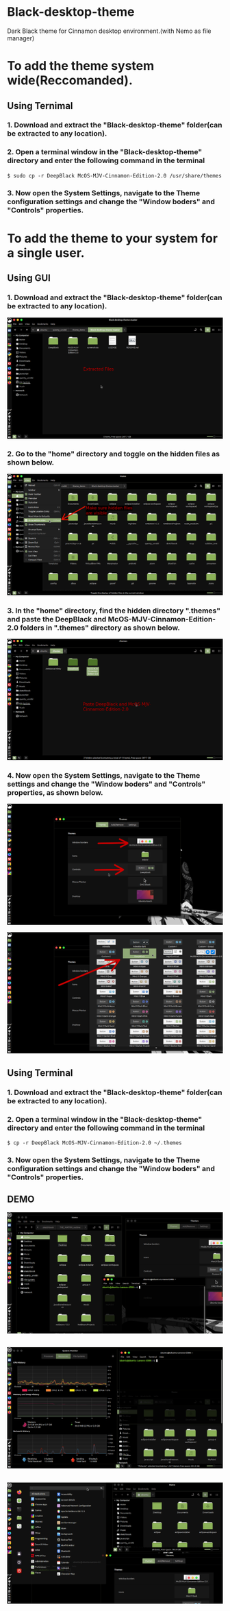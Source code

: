 # Black-desktop-theme

Dark Black theme for Cinnamon desktop environment.(with Nemo as file manager)

# To add the theme system wide(Reccomanded).
## Using Ternimal
### 1. Download and extract the "Black-desktop-theme" folder(can be extracted to any location).

### 2. Open a terminal window in the "Black-desktop-theme" directory and enter the following command in the terminal

```
$ sudo cp -r DeepBlack McOS-MJV-Cinnamon-Edition-2.0 /usr/share/themes
```

### 3. Now open the System Settings, navigate to the Theme configuration settings and change the "Window boders" and "Controls" properties.


# To add the theme to your system for a single user.
## Using GUI
### 1. Download and extract the "Black-desktop-theme" folder(can be extracted to any location).
![Demo](https://github.com/sumqwerty/Black-desktop-theme/blob/master/screenshots/1.png)

### 2. Go to the "home" directory and toggle on the hidden files as shown below.
![Demo](https://github.com/sumqwerty/Black-desktop-theme/blob/master/screenshots/2.png)

### 3. In the "home" directory, find the hidden directory ".themes" and paste the DeepBlack and McOS-MJV-Cinnamon-Edition-2.0 folders in ".themes" directory as shown below.
![Demo](https://github.com/sumqwerty/Black-desktop-theme/blob/master/screenshots/3.png)

### 4. Now open the System Settings, navigate to the Theme settings and change the "Window boders" and "Controls" properties, as shown below.
![Demo](https://github.com/sumqwerty/Black-desktop-theme/blob/master/screenshots/4.png)

![Demo](https://github.com/sumqwerty/Black-desktop-theme/blob/master/screenshots/5.png)


## Using Terminal
### 1. Download and extract the "Black-desktop-theme" folder(can be extracted to any location).

### 2. Open a terminal window in the "Black-desktop-theme" directory and enter the following command in the terminal

```
$ cp -r DeepBlack McOS-MJV-Cinnamon-Edition-2.0 ~/.themes
```

### 3. Now open the System Settings, navigate to the Theme configuration settings and change the "Window boders" and "Controls" properties.



## DEMO
![Demo](https://github.com/sumqwerty/Black-desktop-theme/blob/master/screenshots/Screenshot%20from%202021-06-04%2002-26-01.png)

##
![Demo](https://github.com/sumqwerty/Black-desktop-theme/blob/master/screenshots/Screenshot%20from%202021-06-08%2003-37-23.png)

##
![Demo](https://github.com/sumqwerty/Black-desktop-theme/blob/master/screenshots/Screenshot%20from%202021-06-08%2003-46-12.png)
